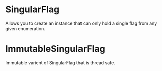 # SingularFlag<T>
Allows you to create an instance that can only hold a single flag from any given enumeration.

# ImmutableSingularFlag<T>
Immutable varient of SingularFlag<T> that is thread safe.
